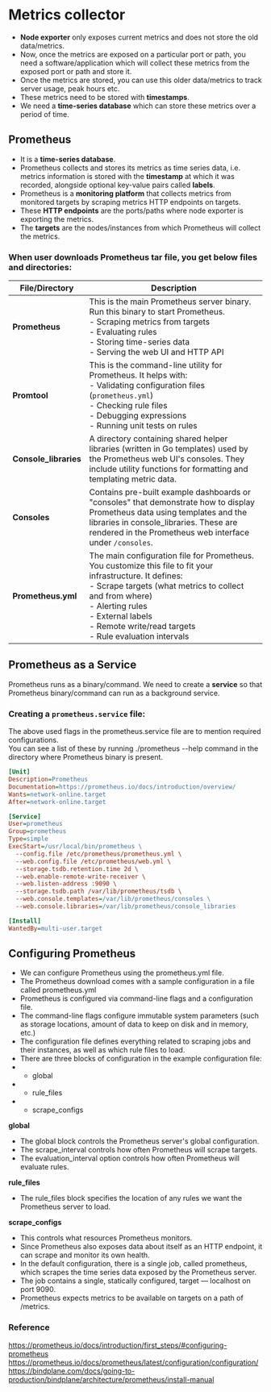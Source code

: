 # Metrics collector

- **Node exporter** only exposes current metrics and does not store the old data/metrics.
- Now, once the metrics are exposed on a particular port or path, you need a software/application which will collect these metrics from the exposed port or path and store it.
- Once the metrics are stored, you can use this older data/metrics to track server usage, peak hours etc.
- These metrics need to be stored with **timestamps**.
- We need a **time-series database** which can store these metrics over a period of time.

  
  

## **Prometheus**

- It is a **time-series database**.
- Prometheus collects and stores its metrics as time series data, i.e. metrics information is stored with the **timestamp** at which it was recorded, alongside optional key-value pairs called **labels**.
- Prometheus is a **monitoring platform** that collects metrics from monitored targets by scraping metrics HTTP endpoints on targets.
- These **HTTP endpoints** are the ports/paths where node exporter is exporting the metrics.
- The **targets** are the nodes/instances from which Prometheus will collect the metrics.

  
  

### When user downloads Prometheus tar file, you get below files and directories:

| File/Directory      | Description |
|---------------------|-------------|
| **Prometheus**      | This is the main Prometheus server binary. Run this binary to start Prometheus.<br>- Scraping metrics from targets <br>- Evaluating rules <br>- Storing time-series data <br>- Serving the web UI and HTTP API |
| **Promtool**        | This is the command-line utility for Prometheus. It helps with:<br>- Validating configuration files (`prometheus.yml`) <br>- Checking rule files <br>- Debugging expressions <br>- Running unit tests on rules |
| **Console_libraries** | A directory containing shared helper libraries (written in Go templates) used by the Prometheus web UI's consoles. They include utility functions for formatting and templating metric data. |
| **Consoles**        | Contains pre-built example dashboards or "consoles" that demonstrate how to display Prometheus data using templates and the libraries in console_libraries. These are rendered in the Prometheus web interface under `/consoles`. |
| **Prometheus.yml**  | The main configuration file for Prometheus. You customize this file to fit your infrastructure. It defines:<br>- Scrape targets (what metrics to collect and from where) <br>- Alerting rules <br>- External labels <br>- Remote write/read targets <br>- Rule evaluation intervals |
  


## **Prometheus as a Service**

Prometheus runs as a binary/command. We need to create a **service** so that Prometheus binary/command can run as a background service.

### **Creating a `prometheus.service` file:**

The above used flags in the prometheus.service file are to mention required configurations.  
You can see a list of these by running ./prometheus --help command in the directory where Prometheus binary is present.

```ini
[Unit]
Description=Prometheus
Documentation=https://prometheus.io/docs/introduction/overview/
Wants=network-online.target
After=network-online.target

[Service]
User=prometheus
Group=prometheus
Type=simple
ExecStart=/usr/local/bin/prometheus \
  --config.file /etc/prometheus/prometheus.yml \
  --web.config.file /etc/prometheus/web.yml \
  --storage.tsdb.retention.time 2d \
  --web.enable-remote-write-receiver \
  --web.listen-address :9090 \
  --storage.tsdb.path /var/lib/prometheus/tsdb \
  --web.console.templates=/var/lib/prometheus/consoles \
  --web.console.libraries=/var/lib/prometheus/console_libraries

[Install]
WantedBy=multi-user.target
```

## Configuring Prometheus
- We can configure Prometheus using the prometheus.yml file.  
- The Prometheus download comes with a sample configuration in a file called prometheus.yml  
- Prometheus is configured via command-line flags and a configuration file.  
- The command-line flags configure immutable system parameters (such as storage locations, amount of data to keep on disk and in memory, etc.)  
- The configuration file defines everything related to scraping jobs and their instances, as well as which rule files to load.  
- There are three blocks of configuration in the example configuration file:  
- - global
- - rule_files
- - scrape_configs

**global**
- The global block controls the Prometheus server's global configuration.  
- The scrape_interval controls how often Prometheus will scrape targets.  
- The evaluation_interval option controls how often Prometheus will evaluate rules.  

**rule_files**
- The rule_files block specifies the location of any rules we want the Prometheus server to load.

**scrape_configs**
- This controls what resources Prometheus monitors.  
- Since Prometheus also exposes data about itself as an HTTP endpoint, it can scrape and monitor its own health.  
- In the default configuration, there is a single job, called prometheus, which scrapes the time series data exposed by the Prometheus server.  
- The job contains a single, statically configured, target — localhost on port 9090.  
- Prometheus expects metrics to be available on targets on a path of /metrics.  
  

### Reference
https://prometheus.io/docs/introduction/first_steps/#configuring-prometheus  
https://prometheus.io/docs/prometheus/latest/configuration/configuration/  
https://bindplane.com/docs/going-to-production/bindplane/architecture/prometheus/install-manual
